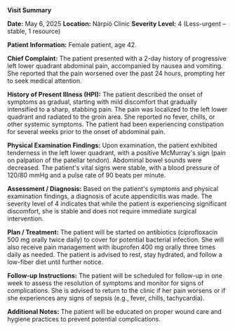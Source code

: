 **Visit Summary**

**Date:** May 6, 2025
**Location:** Närpiö Clinic
**Severity Level:** 4 (Less-urgent – stable, 1 resource)

**Patient Information:**
Female patient, age 42.

**Chief Complaint:**
The patient presented with a 2-day history of progressive left lower quadrant abdominal pain, accompanied by nausea and vomiting. She reported that the pain worsened over the past 24 hours, prompting her to seek medical attention.

**History of Present Illness (HPI):**
The patient described the onset of symptoms as gradual, starting with mild discomfort that gradually intensified to a sharp, stabbing pain. The pain was localized to the left lower quadrant and radiated to the groin area. She reported no fever, chills, or other systemic symptoms. The patient had been experiencing constipation for several weeks prior to the onset of abdominal pain.

**Physical Examination Findings:**
Upon examination, the patient exhibited tenderness in the left lower quadrant, with a positive McMurray's sign (pain on palpation of the patellar tendon). Abdominal bowel sounds were decreased. The patient's vital signs were stable, with a blood pressure of 120/80 mmHg and a pulse rate of 90 beats per minute.

**Assessment / Diagnosis:**
Based on the patient's symptoms and physical examination findings, a diagnosis of acute appendicitis was made. The severity level of 4 indicates that while the patient is experiencing significant discomfort, she is stable and does not require immediate surgical intervention.

**Plan / Treatment:**
The patient will be started on antibiotics (ciprofloxacin 500 mg orally twice daily) to cover for potential bacterial infection. She will also receive pain management with ibuprofen 400 mg orally three times daily as needed. The patient is advised to rest, stay hydrated, and follow a low-fiber diet until further notice.

**Follow-up Instructions:**
The patient will be scheduled for follow-up in one week to assess the resolution of symptoms and monitor for signs of complications. She is advised to return to the clinic if her pain worsens or if she experiences any signs of sepsis (e.g., fever, chills, tachycardia).

**Additional Notes:**
The patient will be educated on proper wound care and hygiene practices to prevent potential complications.
